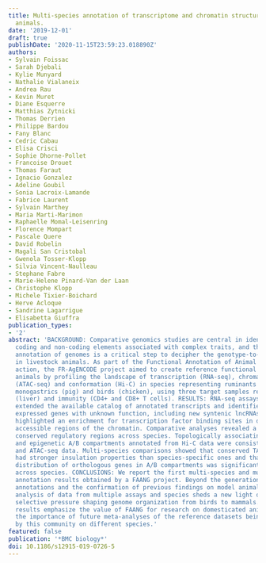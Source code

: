 ```yaml
---
title: Multi-species annotation of transcriptome and chromatin structure in domesticated
  animals.
date: '2019-12-01'
draft: true
publishDate: '2020-11-15T23:59:23.018890Z'
authors:
- Sylvain Foissac
- Sarah Djebali
- Kylie Munyard
- Nathalie Vialaneix
- Andrea Rau
- Kevin Muret
- Diane Esquerre
- Matthias Zytnicki
- Thomas Derrien
- Philippe Bardou
- Fany Blanc
- Cedric Cabau
- Elisa Crisci
- Sophie Dhorne-Pollet
- Francoise Drouet
- Thomas Faraut
- Ignacio Gonzalez
- Adeline Goubil
- Sonia Lacroix-Lamande
- Fabrice Laurent
- Sylvain Marthey
- Maria Marti-Marimon
- Raphaelle Momal-Leisenring
- Florence Mompart
- Pascale Quere
- David Robelin
- Magali San Cristobal
- Gwenola Tosser-Klopp
- Silvia Vincent-Naulleau
- Stephane Fabre
- Marie-Helene Pinard-Van der Laan
- Christophe Klopp
- Michele Tixier-Boichard
- Herve Acloque
- Sandrine Lagarrigue
- Elisabetta Giuffra
publication_types:
- '2'
abstract: 'BACKGROUND: Comparative genomics studies are central in identifying the
  coding and non-coding elements associated with complex traits, and the functional
  annotation of genomes is a critical step to decipher the genotype-to-phenotype relationships
  in livestock animals. As part of the Functional Annotation of Animal Genomes (FAANG)
  action, the FR-AgENCODE project aimed to create reference functional maps of domesticated
  animals by profiling the landscape of transcription (RNA-seq), chromatin accessibility
  (ATAC-seq) and conformation (Hi-C) in species representing ruminants (cattle, goat),
  monogastrics (pig) and birds (chicken), using three target samples related to metabolism
  (liver) and immunity (CD4+ and CD8+ T cells). RESULTS: RNA-seq assays considerably
  extended the available catalog of annotated transcripts and identified differentially
  expressed genes with unknown function, including new syntenic lncRNAs. ATAC-seq
  highlighted an enrichment for transcription factor binding sites in differentially
  accessible regions of the chromatin. Comparative analyses revealed a core set of
  conserved regulatory regions across species. Topologically associating domains (TADs)
  and epigenetic A/B compartments annotated from Hi-C data were consistent with RNA-seq
  and ATAC-seq data. Multi-species comparisons showed that conserved TAD boundaries
  had stronger insulation properties than species-specific ones and that the genomic
  distribution of orthologous genes in A/B compartments was significantly conserved
  across species. CONCLUSIONS: We report the first multi-species and multi-assay genome
  annotation results obtained by a FAANG project. Beyond the generation of reference
  annotations and the confirmation of previous findings on model animals, the integrative
  analysis of data from multiple assays and species sheds a new light on the multi-scale
  selective pressure shaping genome organization from birds to mammals. Overall, these
  results emphasize the value of FAANG for research on domesticated animals and reinforces
  the importance of future meta-analyses of the reference datasets being generated
  by this community on different species.'
featured: false
publication: '*BMC biology*'
doi: 10.1186/s12915-019-0726-5
---
```



